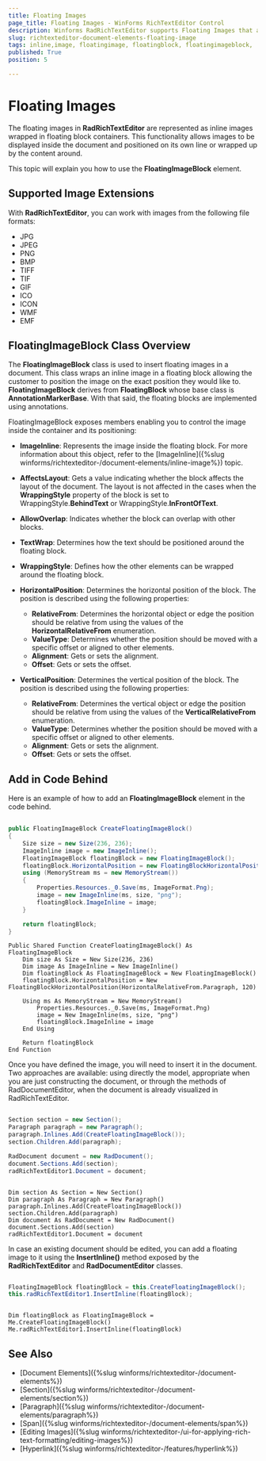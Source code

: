```yaml
---
title: Floating Images
page_title: Floating Images - WinForms RichTextEditor Control
description: Winforms RadRichTextEditor supports Floating Images that allows images to be displayed floating in the document.
slug: richtexteditor-document-elements-floating-image
tags: inline,image, floatingimage, floatingblock, floatingimageblock,
published: True
position: 5

---
```


# Floating Images

The floating images in __RadRichTextEditor__ are represented as inline images wrapped in floating block containers. This functionality allows images to be displayed inside the document and positioned on its own line or wrapped up by the content around. 

This topic will explain you how to use the **FloatingImageBlock** element.

## Supported Image Extensions

With **RadRichTextEditor**, you can work with images from the following file formats:

 - JPG
 - JPEG
 - PNG
 - BMP
 - TIFF
 - TIF
 - GIF
 - ICO
 - ICON
 - WMF 
 - EMF
 
## FloatingImageBlock Class Overview

The **FloatingImageBlock** class is used to insert floating images in a document. This class wraps an inline image in a floating block allowing the customer to position the image on the exact position they would like to. **FloatingImageBlock** derives from **FloatingBlock** whose base class is **AnnotationMarkerBase**. With that said, the floating blocks are implemented using annotations.

FloatingImageBlock exposes members enabling you to control the image inside the container and its positioning:

- **ImageInline**: Represents the image inside the floating block. For more information about this object, refer to the [ImageInline]({%slug winforms/richtexteditor-/document-elements/inline-image%}) topic.

- **AffectsLayout**: Gets a value indicating whether the block affects the layout of the document. The layout is not affected in the cases when the **WrappingStyle** property of the block is set to WrappingStyle.**BehindText** or WrappingStyle.**InFrontOfText**.

- **AllowOverlap**: Indicates whether the block can overlap with other blocks.

- **TextWrap**: Determines how the text should be positioned around the floating block.

- **WrappingStyle**: Defines how the other elements can be wrapped around the floating block.

- **HorizontalPosition**: Determines the horizontal position of the block. The position is described using the following properties:
    
    - **RelativeFrom**: Determines the horizontal object or edge the position should be relative from using the values of the __HorizontalRelativeFrom__ enumeration.
    - **ValueType**: Determines whether the position should be moved with a specific offset or aligned to other elements.
	- **Alignment**: Gets or sets the alignment.
	- **Offset**: Gets or sets the offset.
    
- **VerticalPosition**: Determines the vertical position of the block. The position is described using the following properties:

    - **RelativeFrom**: Determines the vertical object or edge the position should be relative from using the values of the __VerticalRelativeFrom__ enumeration.
    - **ValueType**: Determines whether the position should be moved with a specific offset or aligned to other elements.
    - **Alignment**: Gets or sets the alignment.
	- **Offset**: Gets or sets the offset.


## Add in Code Behind

Here is an example of how to add an __FloatingImageBlock__ element in the code behind.

````C#
            
public FloatingImageBlock CreateFloatingImageBlock()
{
    Size size = new Size(236, 236);
    ImageInline image = new ImageInline();
    FloatingImageBlock floatingBlock = new FloatingImageBlock();
    floatingBlock.HorizontalPosition = new FloatingBlockHorizontalPosition(HorizontalRelativeFrom.Paragraph, 120);
    using (MemoryStream ms = new MemoryStream())
    {
        Properties.Resources._0.Save(ms, ImageFormat.Png);
        image = new ImageInline(ms, size, "png");
        floatingBlock.ImageInline = image;
    }

    return floatingBlock;
}

````

````VB.NET
Public Shared Function CreateFloatingImageBlock() As FloatingImageBlock
    Dim size As Size = New Size(236, 236)
    Dim image As ImageInline = New ImageInline()
    Dim floatingBlock As FloatingImageBlock = New FloatingImageBlock()
    floatingBlock.HorizontalPosition = New FloatingBlockHorizontalPosition(HorizontalRelativeFrom.Paragraph, 120)

    Using ms As MemoryStream = New MemoryStream()
        Properties.Resources._0.Save(ms, ImageFormat.Png)
        image = New ImageInline(ms, size, "png")
        floatingBlock.ImageInline = image
    End Using

    Return floatingBlock
End Function

````


Once you have defined the image, you will need to insert it in the document. Two approaches are available: using directly the model, appropriate when you are just constructing the document, or through the methods of RadDocumentEditor, when the document is already visualized in RadRichTextEditor.

````C#

Section section = new Section();
Paragraph paragraph = new Paragraph();
paragraph.Inlines.Add(CreateFloatingImageBlock());
section.Children.Add(paragraph);

RadDocument document = new RadDocument();
document.Sections.Add(section);
radRichTextEditor1.Document = document;           


````

````VB.NET

Dim section As Section = New Section()
Dim paragraph As Paragraph = New Paragraph()
paragraph.Inlines.Add(CreateFloatingImageBlock())
section.Children.Add(paragraph)
Dim document As RadDocument = New RadDocument()
document.Sections.Add(section)
radRichTextEditor1.Document = document

````

In case an existing document should be edited, you can add a floating image to it using the **InsertInline()** method exposed by the **RadRichTextEditor** and **RadDocumentEditor** classes.

````C#

FloatingImageBlock floatingBlock = this.CreateFloatingImageBlock();
this.radRichTextEditor1.InsertInline(floatingBlock);

````
````VB.NET

Dim floatingBlock as FloatingImageBlock = Me.CreateFloatingImageBlock()
Me.radRichTextEditor1.InsertInline(floatingBlock)

````


## See Also

 * [Document Elements]({%slug winforms/richtexteditor-/document-elements%})
 * [Section]({%slug winforms/richtexteditor-/document-elements/section%})
 * [Paragraph]({%slug winforms/richtexteditor-/document-elements/paragraph%})
 * [Span]({%slug winforms/richtexteditor-/document-elements/span%})
 * [Editing Images]({%slug winforms/richtexteditor-/ui-for-applying-rich-text-formatting/editing-images%})
 * [Hyperlink]({%slug winforms/richtexteditor-/features/hyperlink%})
